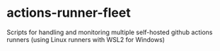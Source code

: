 # actions-runner-fleet
Scripts for handling and monitoring multiple self-hosted github actions runners (using Linux runners with WSL2 for Windows)
